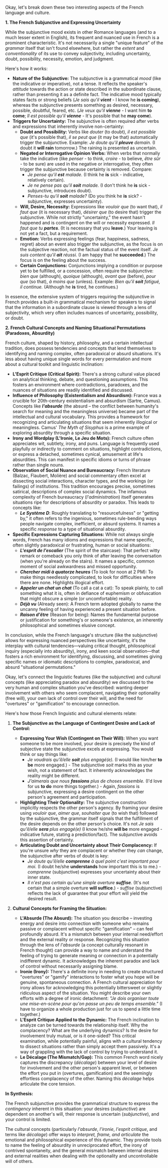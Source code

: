 Okay, let's break down these two interesting aspects of the French language and culture.

**1. The French Subjunctive and Expressing Uncertainty**

While the subjunctive mood exists in other Romance languages (and to a much lesser extent in English), its frequent and nuanced use in French is a prominent characteristic. It's not necessarily a single "unique feature" of the *grammar* itself that isn't found elsewhere, but rather the *extent* and *conventionality* of its use to convey subjectivity, including uncertainty, doubt, possibility, necessity, emotion, and judgment.

Here's how it works:

* **Nature of the Subjunctive:** The subjunctive is a grammatical *mood* (like the indicative or imperative), not a tense. It reflects the speaker's *attitude* towards the action or state described in the subordinate clause, rather than presenting it as a definite fact. The indicative mood typically states facts or strong beliefs (*Je sais qu'il **vient*** - I know he **is coming**), whereas the subjunctive presents something as desired, necessary, possible, doubtful, feared, etc. (*Je veux qu'il **vienne*** - I want him **to come**; *Il est possible qu'il **vienne*** - It's possible that he **may come**).
* **Triggers for Uncertainty:** The subjunctive is often required after verbs and expressions that inherently involve non-certainty:
    * **Doubt and Possibility:** Verbs like *douter* (to doubt), *il est possible que* (it's possible that), *il se peut que* (it may be that) automatically trigger the subjunctive. Example: *Je doute qu'il **pleuve** demain.* (I doubt it **will rain** tomorrow.) The raining is presented as uncertain.
    * **Negated or Interrogative Opinion Verbs:** When verbs that normally take the indicative (like *penser* - to think, *croire* - to believe, *être sûr* - to be sure) are used in the negative or interrogative, they often trigger the subjunctive because certainty is removed. Compare:
        * *Je pense qu'il **est** malade.* (I think he **is** sick - indicative, relatively certain).
        * *Je ne pense pas qu'il **soit** malade.* (I don't think he **is** sick - subjunctive, introduces doubt).
        * *Penses-tu qu'il **soit** malade?* (Do you think he **is** sick? - subjunctive, expresses uncertainty).
    * **Will, Desire, Necessity:** Expressions like *vouloir que* (to want that), *il faut que* (it is necessary that), *désirer que* (to desire that) trigger the subjunctive. While not strictly "uncertainty," the event hasn't happened and is contingent on the will or necessity expressed. *Il faut que tu **partes***. (It is necessary that you **leave**.) Your leaving is not yet a fact, but a requirement.
    * **Emotion:** Verbs expressing feelings (fear, happiness, sadness, regret) about an event also trigger the subjunctive, as the focus is on the subjective reaction, not the factual status of the event itself. *Je suis content qu'il **ait** réussi.* (I am happy that he **succeeded**.) The focus is on the feeling about the success.
    * **Certain Conjunctions:** Conjunctions implying a condition or purpose yet to be fulfilled, or a concession, often require the subjunctive: *bien que* (although), *quoique* (although), *avant que* (before), *pour que* (so that), *à moins que* (unless). Example: *Bien qu'il **soit** fatigué, il continue.* (Although he **is** tired, he continues.)

In essence, the extensive system of triggers requiring the subjunctive in French provides a built-in grammatical mechanism for speakers to signal that the information in a subordinate clause is viewed through a lens of subjectivity, which very often includes nuances of uncertainty, possibility, or doubt.

**2. French Cultural Concepts and Naming Situational Permutations (Paradoxes, Absurdity)**

French culture, shaped by history, philosophy, and a certain intellectual tradition, does possess tendencies and concepts that lend themselves to identifying and naming complex, often paradoxical or absurd situations. It's less about having unique single words for every permutation and more about a cultural toolkit and linguistic inclination:

* **L'Esprit Critique (Critical Spirit):** There's a strong cultural value placed on analytical thinking, debate, and questioning assumptions. This fosters an environment where contradictions, paradoxes, and the nuances of situations are readily identified and discussed.
* **Influence of Philosophy (Existentialism and Absurdism):** France was a crucible for 20th-century existentialism and absurdism (Sartre, Camus). Concepts like ***l'absurde*** (the absurd – the conflict between humanity's search for meaning and the meaningless universe) became part of the intellectual and cultural vocabulary. This provides a framework for recognizing and articulating situations that seem inherently illogical or meaningless. Camus' *The Myth of Sisyphus* is a prime example of exploring absurdity through a specific situation.
* **Irony and Wordplay (L'Ironie, Le Jeu de Mots):** French culture often appreciates wit, subtlety, irony, and puns. Language is frequently used playfully or indirectly to comment on situations, highlight contradictions, or express a detached, sometimes cynical, amusement at life's absurdities. This can manifest in specific idioms or turns of phrase rather than single nouns.
* **Observation of Social Nuance and Bureaucracy:** French literature (Balzac, Flaubert, Molière) and social commentary often excel at dissecting social interactions, character types, and the workings (or failings) of institutions. This tradition encourages precise, sometimes satirical, descriptions of complex social dynamics. The infamous complexity of French bureaucracy (*l'administration*) itself generates situations ripe for descriptions of absurdity or paradox. This leads to concepts like:
    * ***Le Système D***: Roughly translating to "resourcefulness" or "getting by," it often refers to the ingenious, sometimes rule-bending ways people navigate complex, inefficient, or absurd systems. It names a specific *response* to a type of situational absurdity.
* **Specific Expressions Capturing Situations:** While not always single words, French has many idioms and expressions that name specific, often slightly paradoxical or frustrating, human or social situations:
    * ***L'esprit de l'escalier*** (The spirit of the staircase): That perfect witty remark or comeback you only think of after leaving the conversation (when you're already on the stairs). It names a specific, common moment of social awkwardness and missed opportunity.
    * ***Chercher midi à quatorze heures*** (To look for noon at 2 PM): To make things needlessly complicated, to look for difficulties where there are none. Highlights illogical effort.
    * ***Appeler un chat un chat*** (To call a cat a cat): To speak plainly, to call something what it is, often in defiance of euphemism or obfuscation that might obscure a simple (or uncomfortable) reality.
    * ***Déjà vu*** (Already seen): A French term adopted globally to name the uncanny feeling of having experienced a present situation before.
    * ***Raison d'être*** (Reason for being): Names the fundamental purpose or justification for something's or someone's existence, an inherently philosophical and sometimes elusive concept.

In conclusion, while the French language's structure (like the subjunctive) allows for expressing nuanced perspectives like uncertainty, it's the interplay with cultural tendencies—valuing critical thought, philosophical inquiry (especially into absurdity), irony, and keen social observation—that fosters a rich environment for identifying, discussing, and sometimes giving specific names or idiomatic descriptions to complex, paradoxical, and absurd "situational permutations."


Okay, let's connect the linguistic features (like the subjunctive) and cultural concepts (like appreciating paradox and absurdity) we discussed to the very human and complex situation you've described: wanting deeper involvement with others who seem complacent, navigating their optionality (free will), your own lack of control over their will, and the need for "overtures" or "gamification" to encourage connection.

Here's how those French linguistic and cultural elements relate:

1.  **The Subjunctive as the Language of Contingent Desire and Lack of Control:**
    * **Expressing Your Wish (Contingent on Their Will):** When you want someone to be more involved, your desire is precisely the kind of subjective state the subjunctive excels at expressing. You would think or say things like:
        * *Je voudrais qu'il/elle **soit** plus engagé(e).* (I would like him/her **to be** more engaged.) - The subjunctive *soit* marks this as your wish, not a statement of fact. It inherently acknowledges the reality might be different.
        * *J'aimerais que nous **fassions** plus de choses ensemble.* (I'd love for us **to do** more things together.) - Again, *fassions* is subjunctive, expressing a desire contingent on the other person's agreement and participation.
    * **Highlighting Their Optionality:** The subjunctive construction implicitly respects the other person's agency. By framing your desire using *vouloir que*, *aimer que*, *souhaiter que* (to wish that) followed by the subjunctive, the grammar itself signals that the fulfillment of the desire depends on the other person's choice. It's not *Je sais qu'il/elle **sera** plus engagé(e)* (I know he/she **will be** more engaged - indicative future, stating a prediction/fact). The subjunctive avoids this assertion of certainty.
    * **Articulating Doubt and Uncertainty about Their Complacency:** If you're unsure *why* they are complacent or whether they *can* change, the subjunctive after verbs of doubt is key:
        * *Je doute qu'il/elle **comprenne** à quel point c'est important pour moi.* (I doubt he/she **understands** how important this is to me.) - *comprenne* (subjunctive) expresses your uncertainty about their inner state.
        * *Il n'est pas certain qu'une simple overture **suffise**.* (It's not certain that a simple overture **will suffice**.) - *suffise* (subjunctive) reflects the lack of guarantee that your effort will yield the desired result.

2.  **Cultural Concepts for Framing the Situation:**
    * **L'Absurde (The Absurd):** The situation you describe – investing energy and desire into connection with someone who remains passive or complacent without specific "gamification" – can feel profoundly absurd. It's a mismatch between your internal need/effort and the external reality or response. Recognizing this situation through the lens of *l'absurde* (a concept culturally resonant in French thought) can provide a way to name and understand the feeling of trying to generate meaning or connection in a potentially indifferent dynamic. It acknowledges the inherent paradox and lack of control without necessarily assigning blame.
    * **Ironie (Irony):** There's a definite irony in needing to create structured "overtures" or "gamify" interactions to foster what you hope will be genuine, spontaneous connection. A French cultural appreciation for irony allows for acknowledging this potentially bittersweet or slightly ridiculous aspect of the situation. You might describe your own efforts with a degree of ironic detachment: *"Je dois organiser toute une mise-en-scène pour qu'on passe un peu de temps ensemble."* (I have to organize a whole production just for us to spend a little time together.)
    * **L'Esprit Critique Applied to the Dynamic:** The French inclination to analyze can be turned towards the relationship itself. Why the complacency? What are the underlying dynamics? Is the desire for involvement truly mutual, or is it one-sided? This critical examination, while potentially painful, aligns with a cultural tendency to dissect situations rather than simply accept them passively. It's a way of grappling with the lack of control by trying to understand it.
    * **Le Décalage (The Mismatch/Gap):** This common French word nicely captures the discrepancy (*décalage*) between your level of desire for involvement and the other person's apparent level, or between the effort you put in (overtures, gamification) and the seemingly effortless complacency of the other. Naming this *décalage* helps articulate the core tension.

**In Synthesis:**

The French subjunctive provides the grammatical structure to express the *contingency* inherent in this situation: your desires (*subjunctive*) are dependent on another's will, their response is uncertain (*subjunctive*), and your control is limited.

The cultural concepts (particularly *l'absurde*, *l'ironie*, *l'esprit critique*, and terms like *décalage*) offer ways to *interpret, frame, and articulate* the emotional and philosophical experience of this dynamic. They provide tools to name the feeling of absurdity in unreciprocated effort, the irony of contrived spontaneity, and the general mismatch between internal desires and external realities when dealing with the optionality and uncontrollable will of others.
